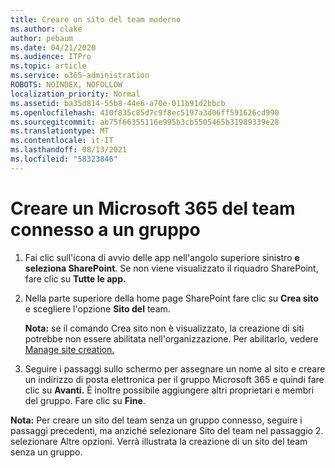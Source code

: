 ```yaml
---
title: Creare un sito del team moderno
ms.author: clake
author: pebaum
ms.date: 04/21/2020
ms.audience: ITPro
ms.topic: article
ms.service: o365-administration
ROBOTS: NOINDEX, NOFOLLOW
localization_priority: Normal
ms.assetid: ba35d814-55b8-44e6-a70e-011b91d2bbcb
ms.openlocfilehash: 410f835c85d7c9f8ec5197a3d06ff591626cd990
ms.sourcegitcommit: ab75f66355116e995b3cb5505465b31989339e28
ms.translationtype: MT
ms.contentlocale: it-IT
ms.lasthandoff: 08/13/2021
ms.locfileid: "58323846"
---
```

# <a name="create-a-microsoft-365-group-connected-team-site"></a>Creare un Microsoft 365 del team connesso a un gruppo

1. Fai clic sull'icona di avvio delle app nell'angolo superiore sinistro **e seleziona SharePoint**. Se non viene visualizzato il riquadro SharePoint, fare clic su **Tutte le app.**
    
2. Nella parte superiore della home page SharePoint fare clic su **Crea sito** e scegliere l'opzione **Sito del** team. 
    
    **Nota:** se il comando Crea sito non è visualizzato, la creazione di siti potrebbe non essere abilitata nell'organizzazione. Per abilitarlo, vedere [Manage site creation.](https://go.microsoft.com/fwlink/?linkid=2009644) 
  
3. Seguire i passaggi sullo schermo per assegnare un nome al sito e creare un indirizzo di posta elettronica per il gruppo Microsoft 365 e quindi fare clic su **Avanti.** È inoltre possibile aggiungere altri proprietari e membri del gruppo. Fare clic su **Fine**.
  
 **Nota:** Per creare un sito del team senza un gruppo connesso, seguire i passaggi precedenti, ma anziché selezionare Sito del team nel passaggio 2. selezionare Altre opzioni. Verrà illustrata la creazione di un sito del team senza un gruppo. 
    

